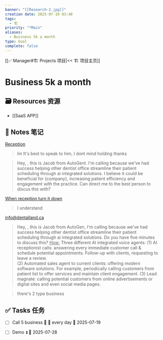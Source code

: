 ```yaml
---
banner: "[[Research-2.jpg]]"
creation date: 2025-07-19 03:48
tags:
  - 🏗️
priority: "*Main"
aliases:
  - Business 5k a month
type: Goal
complete: false
---
```

[[✅ Manager#🏗️ Projects 项目|<< 🏗️ 项目主页]]
# Business 5k a month

## 🗃️ Resources 资源
- [[SaaS APP]]

## 📒 Notes 笔记
<u>Reception</u>
> Im It's best to speak to him, I dont mind holding thanks

> Hey, , this is Jacob from AutoGent. I'm calling because we've had success helping other dentist office streamline their patient scheduling through ai integrated solutions. I believe it could be beneficial for {company}, increasing patient efficiency and engagement with the practice. Can direct me to the best person to discus this with? 

<u>When reception turn it down</u>
> I understand 

info@dentalland.ca

> Hey, , this is Jacob from AutoGen, I'm calling because we've had success helping other dentist office streamline their patient scheduling through ai integrated solutions. Do you have five minutes to discuss this? 
<u>How:</u>
> Three different AI integrated voice agents: 
> 	(1) AI receptionist calls: answering every immediate customer call & schedule potential appointments. Follow-up with clients, requesting to leave a review.  
> 	(2) Automated sales agent to current clients: offering modern software solutions. For example, periodically calling customers from patient list to offer services and maintain client engagement. 
> 	(3) Lead magnate: calling potential customers from online advertisements or digital sites and even social media pages. 


> there's 2 type business
## ✅  Tasks 任务
- [ ] Call 5 business 🔼 🔁 every day 🛫 2025-07-19
- [ ] Demo ⏫ 📅 2025-07-28


